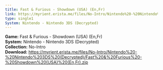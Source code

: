```yaml
---
title: Fast & Furious - Showdown (USA) (En,Fr)
link: https://myrient.erista.me/files/No-Intro/Nintendo%20-%20Nintendo%203DS%20(Decrypted)/Fast%20&%20Furious%20-%20Showdown%20(USA)%20(En,Fr).zip
type: single1
System: Nintendo - Nintendo 3DS (Decrypted)
---
```

<b>Game:</b> Fast & Furious - Showdown (USA) (En,Fr)<br>
<b>System:</b> Nintendo - Nintendo 3DS (Decrypted)<br>
<b>Collection:</b> No-Intro<br>
<b>Download:</b> https://myrient.erista.me/files/No-Intro/Nintendo%20-%20Nintendo%203DS%20(Decrypted)/Fast%20&%20Furious%20-%20Showdown%20(USA)%20(En,Fr).zip